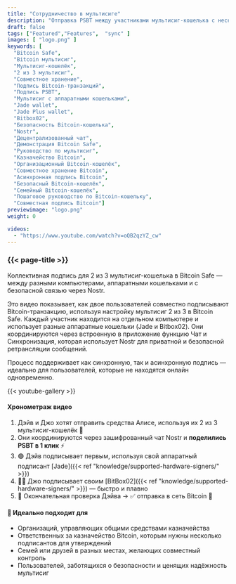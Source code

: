 ```yaml
---
title: "Сотрудничество в мультисиге"
description: "Отправка PSBT между участниками мультисиг-кошелька с несколькими подписантами"
draft: false
tags: ["Featured","Features",  "sync" ]
images: [ "logo.png" ]
keywords: [ 
  "Bitcoin Safe",
  "Bitcoin мультисиг",
  "Мультисиг-кошелёк",
  "2 из 3 мультисиг",
  "Совместное хранение",
  "Подпись Bitcoin-транзакций",
  "Подпись PSBT",
  "Мультисиг с аппаратными кошельками",
  "Jade wallet",
  "Jade Plus wallet",
  "Bitbox02",
  "Безопасность Bitcoin-кошелька",
  "Nostr",
  "Децентрализованный чат",
  "Демонстрация Bitcoin Safe",
  "Руководство по мультисиг",
  "Казначейство Bitcoin",
  "Организационный Bitcoin-кошелёк",
  "Совместное хранение Bitcoin",
  "Асинхронная подпись Bitcoin",
  "Безопасный Bitcoin-кошелёк",
  "Семейный Bitcoin-кошелёк",
  "Пошаговое руководство по Bitcoin-кошельку",
  "Совместная подпись Bitcoin"]
previewimage: "logo.png"
weight: 0

videos:
  - "https://www.youtube.com/watch?v=oQB2qzYZ_cw"
---
```


### {{< page-title >}}  
  
 
 Коллективная подпись для 2 из 3 мультисиг-кошелька в Bitcoin Safe — между разными компьютерами, аппаратными кошельками и с безопасной связью через Nostr.

Это видео показывает, как двое пользователей совместно подписывают Bitcoin-транзакцию, используя настройку мультисиг 2 из 3 в Bitcoin Safe. Каждый участник находится на отдельном компьютере и использует разные аппаратные кошельки (Jade и Bitbox02). Они координируются через встроенную в приложение функцию Чат и Синхронизация, которая использует Nostr для приватной и безопасной ретрансляции сообщений.

Процесс поддерживает как синхронную, так и асинхронную подпись — идеально для пользователей, которые не находятся онлайн одновременно.


{{< youtube-gallery >}} 

#### Хронометраж видео
1. Дэйв и Джо хотят отправить средства Алисе, используя их 2 из 3 мультисиг-кошелёк 🤝
2. Они координируются через зашифрованный чат Nostr и **поделились PSBT в 1 клик** ⚡
3. 🟢 Дэйв подписывает первым, используя свой аппаратный подписант [Jade]({{< ref "knowledge/supported-hardware-signers/" >}})
4. 🧑‍💻 Джо подписывает своим [BitBox02]({{< ref "knowledge/supported-hardware-signers/" >}}) — быстро и плавно
5. 🧾 Окончательная проверка Дэйва → ✅ отправка в сеть Bitcoin 🚀

#### 🎯 Идеально подходит для

  -  Организаций, управляющих общими средствами казначейства
  -  Ответственных за казначейство Bitcoin, которым нужны несколько подписантов для утверждений
  -  Семей или друзей в разных местах, желающих совместный контроль
  -  Пользователей, заботящихся о безопасности и ценящих надёжность мультисиг